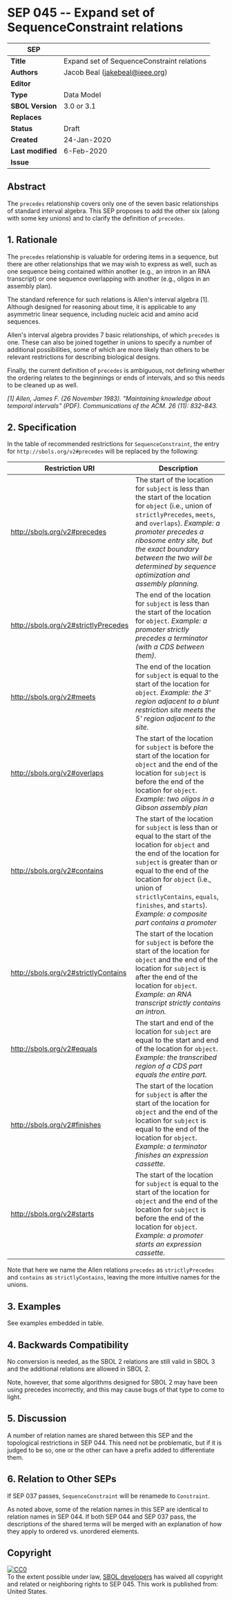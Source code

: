 # SEP 045 -- Expand set of SequenceConstraint relations

SEP                     | <leave empty>
----------------------|--------------
**Title**                | Expand set of SequenceConstraint relations
**Authors**           | Jacob Beal (jakebeal@ieee.org)
**Editor**            | <leave empty>
**Type**               | Data Model
**SBOL Version** | 3.0 or 3.1
**Replaces**        |
**Status**             | Draft
**Created**          | 24-Jan-2020
**Last modified**  | 6-Feb-2020
**Issue**          | 


## Abstract

The `precedes` relationship covers only one of the seven basic relationships of standard interval algebra. This SEP proposes to add the other six (along with some key unions) and to clarify the definition of `precedes`.


## 1. Rationale <a name="rationale"></a>

The `precedes` relationship is valuable for ordering items in a sequence, but there are other relationships that we may wish to express as well, such as one sequence being contained within another (e.g., an intron in an RNA transcript) or one sequence overlapping with another (e.g., oligos in an assembly plan).

The standard reference for such relations is Allen's interval algebra [1]. Although designed for reasoning about time, it is applicable to any asymmetric linear sequence, including nucleic acid and amino acid sequences.

Allen's interval algebra provides 7 basic relationships, of which `precedes` is one.  These can also be joined together in unions to specify a number of additional possibilities, some of which are more likely than others to be relevant restrictions for describing biological designs.

Finally, the current definition of `precedes` is ambiguous, not defining whether the ordering relates to the beginnings or ends of intervals, and so this needs to be cleaned up as well.

*[1] Allen, James F. (26 November 1983). "Maintaining knowledge about temporal intervals" (PDF). Communications of the ACM. 26 (11): 832–843.*


## 2. Specification <a name="specification"></a>

In the table of recommended restrictions for `SequenceConstraint`, the entry for `http://sbols.org/v2#precedes` will be replaced by the following:

Restriction URI       | Description
----------------------|--------------http://sbols.org/v2#precedes      | The start of the location for `subject` is less than the start of the location for `object` (i.e., union of `strictlyPrecedes`, `meets`, and `overlaps`).  *Example: a promoter precedes a ribosome entry site, but the exact boundary between the two will be determined by sequence optimization and assembly planning.*
http://sbols.org/v2#strictlyPrecedes      | The end of the location for `subject` is less than the start of the location for `object`.  *Example: a promoter strictly precedes a terminator (with a CDS between them).*
http://sbols.org/v2#meets      | The end of the location for `subject` is equal to the start of the location for `object`. *Example: the 3' region adjacent to a blunt restriction site meets the 5' region adjacent to the site.*
http://sbols.org/v2#overlaps      | The start of the location for `subject` is before the start of the location for `object` and the end of the location for `subject` is before the end of the location for `object`. *Example: two oligos in a Gibson assembly plan*
http://sbols.org/v2#contains      | The start of the location for `subject` is less than or equal to the start of the location for `object` and the end of the location for `subject` is greater than or equal to the end of the location for `object` (i.e., union of `strictlyContains`, `equals`, `finishes`, and `starts`).  *Example: a composite part contains a promoter*
http://sbols.org/v2#strictlyContains      | The start of the location for `subject` is before the start of the location for `object` and the end of the location for `subject` is after the end of the location for `object`.  *Example: an RNA transcript strictly contains an intron.*
http://sbols.org/v2#equals      | The start and end of the location for `subject` are equal to the start and end of the location for `object`. *Example: the transcribed region of a CDS part equals the entire part.*
http://sbols.org/v2#finishes      | The start of the location for `subject` is after the start of the location for `object` and the end of the location for `subject` is equal to the end of the location for `object`. *Example: a terminator finishes an expression cassette.*
http://sbols.org/v2#starts      | The start of the location for `subject` is equal to the start of the location for `object` and the end of the location for `subject` is before the end of the location for `object`. *Example: a promoter starts an expression cassette.*

Note that here we name the Allen relations `precedes` as `strictlyPrecedes` and `contains` as `strictlyContains`, leaving the more intuitive names for the unions.

## 3. Examples <a name='example'></a>

See examples embedded in table.

## 4. Backwards Compatibility <a name='compatibility'></a>

No conversion is needed, as the SBOL 2 relations are still valid in SBOL 3 and the additional relations are allowed in SBOL 2.

Note, however, that some algorithms designed for SBOL 2 may have been using precedes incorrectly, and this may cause bugs of that type to come to light.


## 5. Discussion <a name='discussion'></a>

A number of relation names are shared between this SEP and the topological restrictions in SEP 044.  This need not be problematic, but if it is judged to be so, one or the other can have a prefix added to differentiate them.

## 6. Relation to Other SEPs <a name="seps"></a>

If SEP 037 passes, `SequenceConstraint` will be renamede to `Constraint`.

As noted above, some of the relation names in this SEP are identical to relation names in SEP 044.  If both SEP 044 and SEP 037 pass, the descriptions of the shared terms will be merged with an explanation of how they apply to ordered vs. unordered elements.



## Copyright <a name='copyright'></a>

<p xmlns:dct="http://purl.org/dc/terms/" xmlns:vcard="http://www.w3.org/2001/vcard-rdf/3.0#">
  <a rel="license"
     href="http://creativecommons.org/publicdomain/zero/1.0/">
    <img src="http://i.creativecommons.org/p/zero/1.0/88x31.png" style="border-style: none;" alt="CC0" />
  </a>
  <br />
  To the extent possible under law,
  <a rel="dct:publisher"
     href="sbolstandard.org">
    <span property="dct:title">SBOL developers</span></a>
  has waived all copyright and related or neighboring rights to
  <span property="dct:title">SEP 045</span>.
This work is published from:
<span property="vcard:Country" datatype="dct:ISO3166"
      content="US" about="sbolstandard.org">
  United States</span>.
</p>
